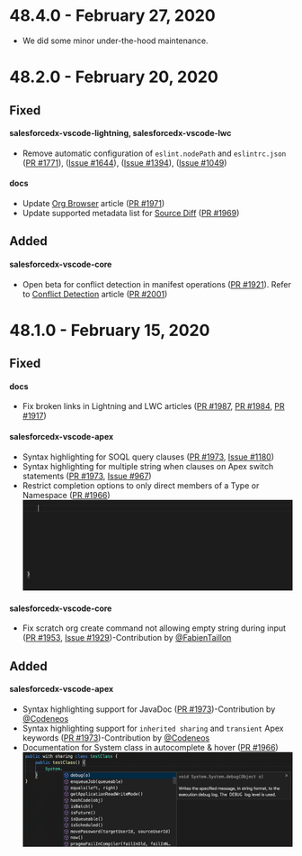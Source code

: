 # 48.4.0 - February 27, 2020

- We did some minor under-the-hood maintenance.

# 48.2.0 - February 20, 2020

## Fixed

#### salesforcedx-vscode-lightning, salesforcedx-vscode-lwc

- Remove automatic configuration of `eslint.nodePath` and `eslintrc.json` ([PR #1771](https://github.com/forcedotcom/salesforcedx-vscode/pull/1771)), ([Issue #1644](https://github.com/forcedotcom/salesforcedx-vscode/issues/1644)), ([Issue #1394](https://github.com/forcedotcom/salesforcedx-vscode/issues/1394)), ([Issue #1049](https://github.com/forcedotcom/salesforcedx-vscode/issues/1049))

#### docs

- Update [Org Browser](https://forcedotcom.github.io/salesforcedx-vscode/articles/user-guide/org-browser) article ([PR #1971](https://github.com/forcedotcom/salesforcedx-vscode/pull/1971))
- Update supported metadata list for [Source Diff](https://forcedotcom.github.io/salesforcedx-vscode/articles/user-guide/source-diff) ([PR #1969](https://github.com/forcedotcom/salesforcedx-vscode/pull/1969))

## Added

#### salesforcedx-vscode-core

- Open beta for conflict detection in manifest operations ([PR #1921](https://github.com/forcedotcom/salesforcedx-vscode/pull/1921)). Refer to [Conflict Detection](https://forcedotcom.github.io/salesforcedx-vscode/articles/user-guide/detect-conflicts) article ([PR #2001](https://github.com/forcedotcom/salesforcedx-vscode/pull/2001))

# 48.1.0 - February 15, 2020

## Fixed

#### docs

- Fix broken links in Lightning and LWC articles ([PR #1987](https://github.com/forcedotcom/salesforcedx-vscode/pull/1987), [PR #1984](https://github.com/forcedotcom/salesforcedx-vscode/pull/1984), [PR #1917](https://github.com/forcedotcom/salesforcedx-vscode/pull/1917))

#### salesforcedx-vscode-apex

- Syntax highlighting for SOQL query clauses ([PR #1973](https://github.com/forcedotcom/salesforcedx-vscode/pull/1973), [Issue #1180](https://github.com/forcedotcom/salesforcedx-vscode/issues/1180))
- Syntax highlighting for multiple string when clauses on Apex switch statements ([PR #1973](https://github.com/forcedotcom/salesforcedx-vscode/pull/1973), [Issue #967](https://github.com/forcedotcom/salesforcedx-vscode/issues/967))
- Restrict completion options to only direct members of a Type or Namespace ([PR #1966](https://github.com/forcedotcom/salesforcedx-vscode/pull/1966))
  ![GIF showing Apex code completion options](https://raw.githubusercontent.com/forcedotcom/salesforcedx-vscode/develop/packages/salesforcedx-vscode/images/48.1.0/completion-dot-notation.gif)

#### salesforcedx-vscode-core

- Fix scratch org create command not allowing empty string during input ([PR #1953](https://github.com/forcedotcom/salesforcedx-vscode/pull/1953), [Issue #1929](https://github.com/forcedotcom/salesforcedx-vscode/issues/1929))-Contribution by [@FabienTaillon](https://github.com/FabienTaillon)

## Added

#### salesforcedx-vscode-apex

- Syntax highlighting support for JavaDoc ([PR #1973](https://github.com/forcedotcom/salesforcedx-vscode/pull/1973))-Contribution by [@Codeneos](https://github.com/Codeneos)
- Syntax highlighting support for `inherited sharing` and `transient` Apex keywords ([PR #1973](https://github.com/forcedotcom/salesforcedx-vscode/pull/1973))-Contribution by [@Codeneos](https://github.com/Codeneos)
- Documentation for System class in autocomplete & hover ([PR #1966](https://github.com/forcedotcom/salesforcedx-vscode/pull/1966))
  ![GIF showing Apex code completion with documentation](https://raw.githubusercontent.com/forcedotcom/salesforcedx-vscode/develop/packages/salesforcedx-vscode/images/48.1.0/system-class-docs.gif)
